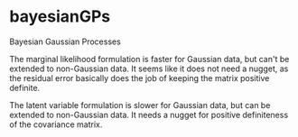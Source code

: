 # bayesianGPs
Bayesian Gaussian Processes

The marginal likelihood formulation is faster for Gaussian data, but can't be extended to non-Gaussian data. It seems like it does not need a nugget, as the residual error basically does the job of keeping the matrix positive definite.

The latent variable formulation is slower for Gaussian data, but can be extended to non-Gaussian data. It needs a nugget for positive definiteness of the covariance matrix.
